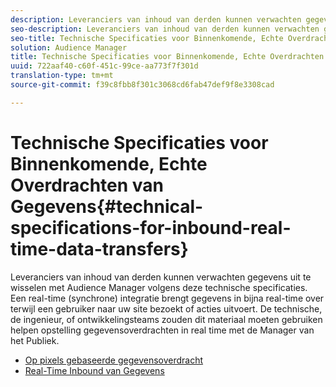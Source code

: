 ```yaml
---
description: Leveranciers van inhoud van derden kunnen verwachten gegevens uit te wisselen met Audience Manager volgens deze technische specificaties. Een real-time (synchrone) integratie brengt gegevens in bijna real-time over terwijl een gebruiker naar uw site bezoekt of acties uitvoert. De technische, de ingenieur, of ontwikkelingsteams zouden dit materiaal moeten gebruiken helpen opstelling gegevensoverdrachten in real time met de Manager van het Publiek.
seo-description: Leveranciers van inhoud van derden kunnen verwachten gegevens uit te wisselen met Audience Manager volgens deze technische specificaties. Een real-time (synchrone) integratie brengt gegevens in bijna real-time over terwijl een gebruiker naar uw site bezoekt of acties uitvoert. De technische, de ingenieur, of ontwikkelingsteams zouden dit materiaal moeten gebruiken helpen opstelling gegevensoverdrachten in real time met de Manager van het Publiek.
seo-title: Technische Specificaties voor Binnenkomende, Echte Overdrachten van Gegevens
solution: Audience Manager
title: Technische Specificaties voor Binnenkomende, Echte Overdrachten van Gegevens
uuid: 722aaf40-c60f-451c-99ce-aa773f7f301d
translation-type: tm+mt
source-git-commit: f39c8fbb8f301c3068cd6fab47def9f8e3308cad

---
```



# Technische Specificaties voor Binnenkomende, Echte Overdrachten van Gegevens{#technical-specifications-for-inbound-real-time-data-transfers}

Leveranciers van inhoud van derden kunnen verwachten gegevens uit te wisselen met Audience Manager volgens deze technische specificaties. Een real-time (synchrone) integratie brengt gegevens in bijna real-time over terwijl een gebruiker naar uw site bezoekt of acties uitvoert. De technische, de ingenieur, of ontwikkelingsteams zouden dit materiaal moeten gebruiken helpen opstelling gegevensoverdrachten in real time met de Manager van het Publiek.

<!-- c_rt_realtime_intro.xml -->

* [Op pixels gebaseerde gegevensoverdracht](/help/using/integration/sending-audience-data/real-time-data-integration/pixel-based-data-transfer.md)
* [Real-Time Inbound van Gegevens](/help/using/integration/sending-audience-data/real-time-data-integration/real-time-data-transfer.md)